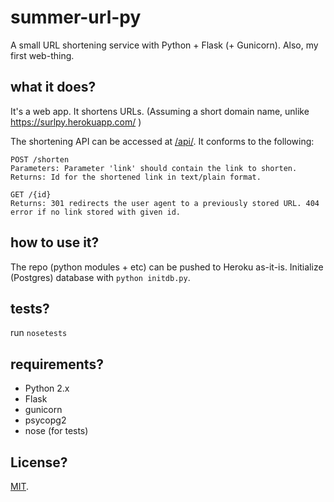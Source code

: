 # summer-url-py

A small URL shortening service with Python + Flask (+ Gunicorn). Also, my first web-thing.

## what it does?

It's a web app. It shortens URLs. (Assuming a short domain name, unlike https://surlpy.herokuapp.com/ )

The shortening API can be accessed at [/api/](https://surlpy.herokuapp.com/api/). It conforms to the following:

    POST /shorten
    Parameters: Parameter 'link' should contain the link to shorten.
    Returns: Id for the shortened link in text/plain format.

    GET /{id}
    Returns: 301 redirects the user agent to a previously stored URL. 404 error if no link stored with given id.

## how to use it?

The repo (python modules + etc) can be pushed to Heroku as-it-is.
Initialize (Postgres) database with `python initdb.py`.

## tests?

run `nosetests`

## requirements?

* Python 2.x
* Flask
* gunicorn
* psycopg2
* nose (for tests)

## License?

[MIT](./LICENCE).
